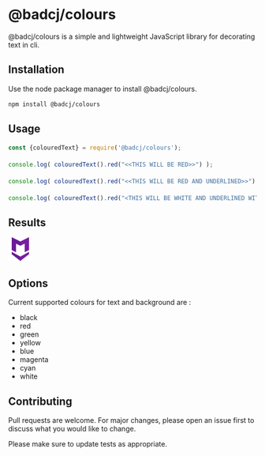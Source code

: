 # @badcj/colours

@badcj/colours is a simple and lightweight JavaScript library for decorating text in cli.

## Installation

Use the node package manager to install @badcj/colours.

```bash
npm install @badcj/colours
```

## Usage

```javascript
const {colouredText} = require('@badcj/colours');

console.log( colouredText().red("<<THIS WILL BE RED>>") );

console.log( colouredText().red("<<THIS WILL BE RED AND UNDERLINED>>") );

console.log( colouredText().red("<THIS WILL BE WHITE AND UNDERLINED WITH GREEN BACKGROUND>>") );

```

## Results

![alt text](https://github.com/adam-p/markdown-here/raw/master/src/common/images/icon48.png "In Console")

## Options

Current supported colours for text and background are :
*  black
*  red
*  green
*  yellow
*  blue
*  magenta
*  cyan
*  white


## Contributing
Pull requests are welcome. For major changes, please open an issue first to discuss what you would like to change.

Please make sure to update tests as appropriate.
